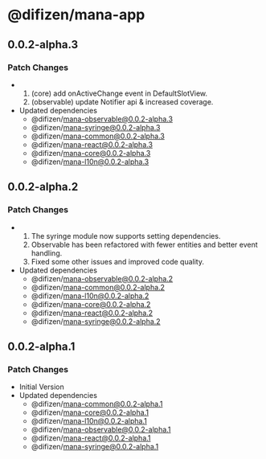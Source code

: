 # @difizen/mana-app

## 0.0.2-alpha.3

### Patch Changes

- 1. (core) add onActiveChange event in DefaultSlotView.
  2. (observable) update Notifier api & increased coverage.
- Updated dependencies
  - @difizen/mana-observable@0.0.2-alpha.3
  - @difizen/mana-syringe@0.0.2-alpha.3
  - @difizen/mana-common@0.0.2-alpha.3
  - @difizen/mana-react@0.0.2-alpha.3
  - @difizen/mana-core@0.0.2-alpha.3
  - @difizen/mana-l10n@0.0.2-alpha.3

## 0.0.2-alpha.2

### Patch Changes

- 1. The syringe module now supports setting dependencies.
  2. Observable has been refactored with fewer entities and better event handling.
  3. Fixed some other issues and improved code quality.
- Updated dependencies
  - @difizen/mana-observable@0.0.2-alpha.2
  - @difizen/mana-common@0.0.2-alpha.2
  - @difizen/mana-l10n@0.0.2-alpha.2
  - @difizen/mana-core@0.0.2-alpha.2
  - @difizen/mana-react@0.0.2-alpha.2
  - @difizen/mana-syringe@0.0.2-alpha.2

## 0.0.2-alpha.1

### Patch Changes

- Initial Version
- Updated dependencies
  - @difizen/mana-common@0.0.2-alpha.1
  - @difizen/mana-core@0.0.2-alpha.1
  - @difizen/mana-l10n@0.0.2-alpha.1
  - @difizen/mana-observable@0.0.2-alpha.1
  - @difizen/mana-react@0.0.2-alpha.1
  - @difizen/mana-syringe@0.0.2-alpha.1
